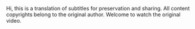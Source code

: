 Hi, this is a translation of subtitles for preservation and sharing. All content copyrights belong to the original author. Welcome to watch the original video.
